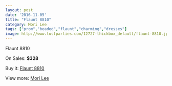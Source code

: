 ```yaml
---
layout: post
date: '2016-11-05'
title: "Flaunt 8810"
category: Mori Lee
tags: ["prom","beaded","flaunt","charming","dresses"]
image: http://www.lustparties.com/12727-thickbox_default/flaunt-8810.jpg
---
```

Flaunt 8810

On Sales: **$328**
<a href="https://www.lustparties.com/en/mori-lee/4769-flaunt-8810.html"><amp-img layout="responsive" width="600" height="600" src="//www.lustparties.com/12727-thickbox_default/flaunt-8810.jpg" alt="Flaunt 8810 0" /></a>
<a href="https://www.lustparties.com/en/mori-lee/4769-flaunt-8810.html"><amp-img layout="responsive" width="600" height="600" src="//www.lustparties.com/12728-thickbox_default/flaunt-8810.jpg" alt="Flaunt 8810 1" /></a>

Buy it: [Flaunt 8810](https://www.lustparties.com/en/mori-lee/4769-flaunt-8810.html "Flaunt 8810")

View more: [Mori Lee](https://www.lustparties.com/en/26-mori-lee "Mori Lee")